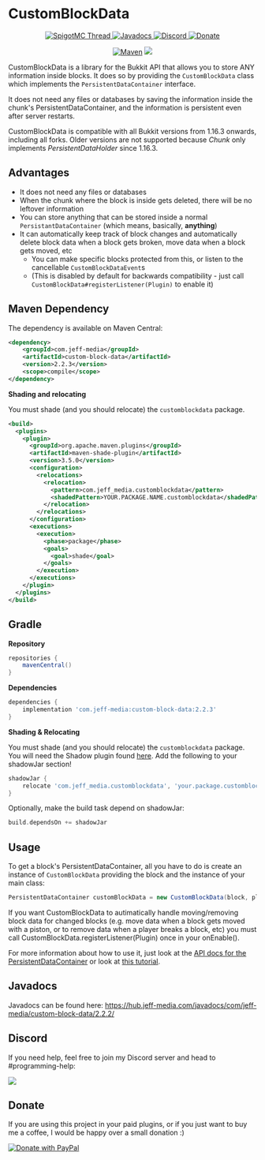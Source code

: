 # CustomBlockData
<!--- Buttons start -->
<!--suppress HtmlDeprecatedAttribute -->
<p align="center">
  <a href="https://www.spigotmc.org/threads/custom-block-data-persistentdatacontainer-for-blocks.512422/">
    <img src="https://static.jeff-media.com/img/button_spigotmc_thread.png?3" alt="SpigotMC Thread">
  </a>
  <a href="https://hub.jeff-media.com/javadocs/com/jeff-media/custom-block-data/2.2.2/">
    <img src="https://static.jeff-media.com/img/button_javadocs.png?3" alt="Javadocs">
  </a>
  <a href="https://discord.jeff-media.com/">
    <img src="https://static.jeff-media.com/img/button_discord.png?3" alt="Discord">
  </a>
  <a href="https://paypal.me/mfnalex">
    <img src="https://static.jeff-media.com/img/button_donate.png?3" alt="Donate">
  </a>
</p>
<!--- Buttons end -->
<p align="center">
<a href="https://maven-badges.herokuapp.com/maven-central/com.jeff-media/custom-block-data">
  <img src="https://maven-badges.herokuapp.com/maven-central/com.jeff-media/custom-block-data/badge.png" alt="Maven" /></a>
<img src="https://img.shields.io/github/last-commit/jeff-media-gbr/customblockdata" />
</p>


CustomBlockData is a library for the Bukkit API that allows you to store ANY information inside blocks.
It does so by providing the `CustomBlockData` class which implements the `PersistentDataContainer` interface.

It does not need any files or databases by saving the information inside the chunk's PersistentDataContainer, and the information is persistent even after server restarts.

CustomBlockData is compatible with all Bukkit versions from 1.16.3 onwards, including all forks. Older versions are not supported because *Chunk* only implements *PersistentDataHolder* since 1.16.3.

## Advantages

- It does not need any files or databases
- When the chunk where the block is inside gets deleted, there will be no leftover information
- You can store anything that can be stored inside a normal `PersistantDataContainer` (which means, basically, **anything**)
- It can automatically keep track of block changes and automatically delete block data when a block gets broken, move data when a block gets moved, etc
  - You can make specific blocks protected from this, or listen to the cancellable `CustomBlockDataEvent`s 
  - (This is disabled by default for backwards compatibility - just call `CustomBlockData#registerListener(Plugin)` to enable it) 

## Maven Dependency
The dependency is available on Maven Central:
```xml
<dependency>
    <groupId>com.jeff-media</groupId>
    <artifactId>custom-block-data</artifactId>
    <version>2.2.3</version>
    <scope>compile</scope>
</dependency>
```

**Shading and relocating**

You must shade (and you should relocate) the `customblockdata` package.

```xml
<build>
  <plugins>
    <plugin>
      <groupId>org.apache.maven.plugins</groupId>
      <artifactId>maven-shade-plugin</artifactId>
      <version>3.5.0</version>
      <configuration>
        <relocations>
          <relocation>
            <pattern>com.jeff_media.customblockdata</pattern>
            <shadedPattern>YOUR.PACKAGE.NAME.customblockdata</shadedPattern>
          </relocation>
        </relocations>
      </configuration>
      <executions>
        <execution>
          <phase>package</phase>
          <goals>
            <goal>shade</goal>
          </goals>
        </execution>
      </executions>
    </plugin>
  </plugins>
</build>
```

## Gradle

**Repository**

```groovy
repositories {
    mavenCentral()
}
```

**Dependencies**
```groovy
dependencies {
    implementation 'com.jeff-media:custom-block-data:2.2.3'
}
```

**Shading & Relocating**

You must shade (and you should relocate) the `customblockdata` package. You will need the Shadow plugin found [here](https://plugins.gradle.org/plugin/com.gradleup.shadow). Add the following to your shadowJar section!

```groovy
shadowJar {
    relocate 'com.jeff_media.customblockdata', 'your.package.customblockdata'
}
```

Optionally, make the build task depend on shadowJar:

```groovy
build.dependsOn += shadowJar
```

## Usage

To get a block's PersistentDataContainer, all you have to do is create an instance of `CustomBlockData` providing the block and
the instance of your main class:

```java
PersistentDataContainer customBlockData = new CustomBlockData(block, plugin);
```

If you want CustomBlockData to autimatically handle moving/removing block data for changed blocks (e.g. move data when a block gets moved with a piston, or to remove data when a player breaks a block, etc) you must call CustomBlockData.registerListener(Plugin) once in your onEnable().

For more information about how to use it, just look at the [API docs for the PersistentDataContainer](https://hub.spigotmc.org/javadocs/spigot/org/bukkit/persistence/PersistentDataContainer.html) or look at [this tutorial](https://www.spigotmc.org/threads/a-guide-to-1-14-persistentdataholder-api.371200/).

## Javadocs

Javadocs can be found here: https://hub.jeff-media.com/javadocs/com/jeff-media/custom-block-data/2.2.2/

[//]: # (## Example plugin)

[//]: # ()
[//]: # (Click [here]&#40;https://github.com/JEFF-Media-GbR/CustomBlockData-Example&#41; for an example plugin.)

[//]: # (It lets you left-click on a block to store your currently held ItemStack inside. Once the block is broken,)

[//]: # (it will drop the stored item.)

## Discord

If you need help, feel free to join my Discord server and head to #programming-help:

<a href="https://discord.jeff-media.de"><img src="https://api.jeff-media.de/img/discord1.png"></a>

## Donate

If you are using this project in your paid plugins, or if you just want to buy me a coffee, I would be happy over a small donation :)

<a href="https://paypal.me/mfnalex"><img src="https://www.paypalobjects.com/en_US/DK/i/btn/btn_donateCC_LG.gif" border="0" name="submit" title="PayPal - The safer, easier way to pay online!" alt="Donate with PayPal" /></a>

